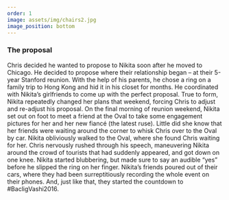 ```yaml
---
order: 1
image: assets/img/chairs2.jpg
image_position: bottom
---
```

### The proposal

Chris decided he wanted to propose to Nikita soon after he moved
to Chicago.  He decided to propose where their relationship began
– at their 5-year Stanford reunion. With the help of his parents,
he chose a ring on a family trip to Hong Kong and hid it in his
closet for months. He coordinated with Nikita’s girlfriends to
come up with the perfect proposal. True to form, Nikita repeatedly
changed her plans that weekend, forcing Chris to adjust and
re-adjust his proposal. On the final morning of reunion weekend,
Nikita set out on foot to meet a friend at the Oval to take some
engagement pictures for her and her new fiancé (the latest ruse).
Little did she know that her friends were waiting around the
corner to whisk Chris over to the Oval by car.  Nikita obliviously
walked to the Oval, where she found Chris waiting for her.  Chris
nervously rushed through his speech, maneuvering Nikita around the
crowd of tourists that had suddenly appeared, and got down on one
knee. Nikita started blubbering, but made sure to say an audible
“yes” before he slipped the ring on her finger.  Nikita’s friends
poured out of their cars, where they had been surreptitiously
recording the whole event on their phones. And, just like that,
they started the countdown to #BacligVashi2016.
